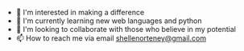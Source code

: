 - 👀 I'm interested in making a difference
- 🌱 I'm currently learning new web languages and python
- 💞️ I'm looking to collaborate with those who believe in my potential
- 📫 How to reach me via email shellenorteney@gmail.com

<!---
shellenorteney/shellenorteney is a ✨ special ✨ repository because its `README.md` (this file) appears on your GitHub profile.
You can click the Preview link to take a look at your changes.
--->
